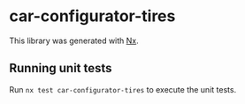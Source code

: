 # car-configurator-tires

This library was generated with [Nx](https://nx.dev).

## Running unit tests

Run `nx test car-configurator-tires` to execute the unit tests.
